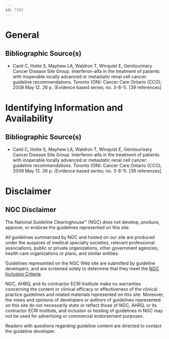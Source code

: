 ```yaml
---
id: 7391
---
```


# General

## Bibliographic Source(s)

- Canil C, Hotte S, Mayhew LA, Waldron T, Winquist E, Genitourinary Cancer Disease Site Group. Interferon-alfa in the treatment of patients with inoperable locally advanced or metastatic renal cell cancer: guideline recommendations. Toronto (ON): Cancer Care Ontario (CCO); 2009 May 12. 26 p. (Evidence based series; no. 3-8-1). [39 references]

# Identifying Information and Availability

## Bibliographic Source(s)

- Canil C, Hotte S, Mayhew LA, Waldron T, Winquist E, Genitourinary Cancer Disease Site Group. Interferon-alfa in the treatment of patients with inoperable locally advanced or metastatic renal cell cancer: guideline recommendations. Toronto (ON): Cancer Care Ontario (CCO); 2009 May 12. 26 p. (Evidence based series; no. 3-8-1). [39 references]

# Disclaimer

## NGC Disclaimer

The National Guideline Clearinghouse™ (NGC) does not develop, produce, approve, or endorse the guidelines represented on this site.

All guidelines summarized by NGC and hosted on our site are produced under the auspices of medical specialty societies, relevant professional associations, public or private organizations, other government agencies, health care organizations or plans, and similar entities.

Guidelines represented on the NGC Web site are submitted by guideline developers, and are screened solely to determine that they meet the [NGC Inclusion Criteria](/help-and-about/summaries/inclusion-criteria).

NGC, AHRQ, and its contractor ECRI Institute make no warranties concerning the content or clinical efficacy or effectiveness of the clinical practice guidelines and related materials represented on this site. Moreover, the views and opinions of developers or authors of guidelines represented on this site do not necessarily state or reflect those of NGC, AHRQ, or its contractor ECRI Institute, and inclusion or hosting of guidelines in NGC may not be used for advertising or commercial endorsement purposes.

Readers with questions regarding guideline content are directed to contact the guideline developer.

